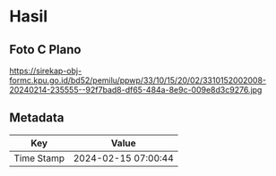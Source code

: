 # Hasil

## Foto C Plano

https://sirekap-obj-formc.kpu.go.id/bd52/pemilu/ppwp/33/10/15/20/02/3310152002008-20240214-235555--92f7bad8-df65-484a-8e9c-009e8d3c9276.jpg


## Metadata

| Key        | Value               |
| ---------- | ------------------- |
| Time Stamp | 2024-02-15 07:00:44 |



